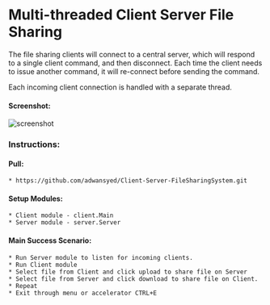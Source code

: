 # Multi-threaded Client Server File Sharing
The file sharing clients will connect to a central server, which will respond to a single client command, and
then disconnect. Each time the client needs to issue another command, it will re-connect before sending
the command. 

Each incoming client connection is handled with a separate thread.

#### Screenshot:
![screenshot](https://cloud.githubusercontent.com/assets/1751112/24529909/8609f294-157c-11e7-8e73-e9717891d4f7.JPG)

### Instructions:

#### Pull:
    * https://github.com/adwansyed/Client-Server-FileSharingSystem.git
	
#### Setup Modules:
	* Client module - client.Main 
	* Server module - server.Server
	
#### Main Success Scenario:
	* Run Server module to listen for incoming clients.
	* Run Client module
	* Select file from Client and click upload to share file on Server
	* Select file from Server and click download to share file on Client. 
	* Repeat
	* Exit through menu or accelerator CTRL+E
